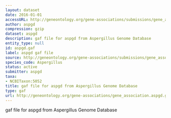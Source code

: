 ```yaml
---
layout: dataset
date: 2016-01-01
accessURL: http://geneontology.org/gene-associations/submissions/gene_association.aspgd.gz
author: aspgd
compression: gzip
dataset: aspgd
description: gaf file for aspgd from Aspergillus Genome Database
entity_type: null
id: aspgd.gaf
label: aspgd gaf file
source: http://geneontology.org/gene-associations/submissions/gene_association.aspgd.gz
species_code: Aspergillus
status: active
submitter: aspgd
taxa:
- NCBITaxon:5052
title: gaf file for aspgd from Aspergillus Genome Database
type: gaf
url: http://geneontology.org/gene-associations/gene_association.aspgd.gz
---
```


gaf file for aspgd from Aspergillus Genome Database